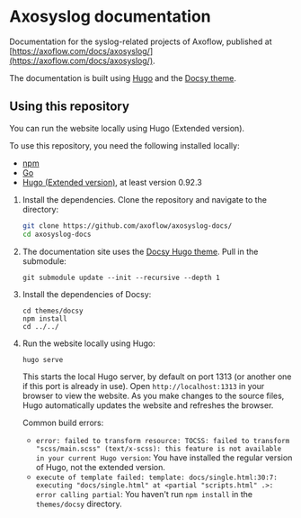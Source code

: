 # Axosyslog documentation

Documentation for the syslog-related projects of Axoflow, published at [https://axoflow.com/docs/axosyslog/](https://axoflow.com/docs/axosyslog/).

The documentation is built using [Hugo](https://gohugo.io/) and the [Docsy theme](https://www.docsy.dev/docs/).

## Using this repository

You can run the website locally using Hugo (Extended version).

To use this repository, you need the following installed locally:

- [npm](https://www.npmjs.com/)
- [Go](https://go.dev/)
- [Hugo (Extended version)](https://gohugo.io/), at least version 0.92.3

1. Install the dependencies. Clone the repository and navigate to the directory:

    ```bash
    git clone https://github.com/axoflow/axosyslog-docs/
    cd axosyslog-docs
    ```

1. The documentation site uses the [Docsy Hugo theme](https://github.com/google/docsy#readme). Pull in the submodule:

    ```shell
    git submodule update --init --recursive --depth 1
    ```

1. Install the dependencies of Docsy:

    ```shell
    cd themes/docsy
    npm install
    cd ../../
    ```

1. Run the website locally using Hugo:

    ```shell
    hugo serve
    ```

    This starts the local Hugo server, by default on port 1313 (or another one if this port is already in use). Open `http://localhost:1313` in your browser to view the website. As you make changes to the source files, Hugo automatically updates the website and refreshes the browser.

    Common build errors:

    - `error: failed to transform resource: TOCSS: failed to transform "scss/main.scss" (text/x-scss): this feature is not available in your current Hugo version`: You have installed the regular version of Hugo, not the extended version.
    - `execute of template failed: template: docs/single.html:30:7: executing "docs/single.html" at <partial "scripts.html" .>: error calling partial`: You haven't run `npm install` in the `themes/docsy` directory.
